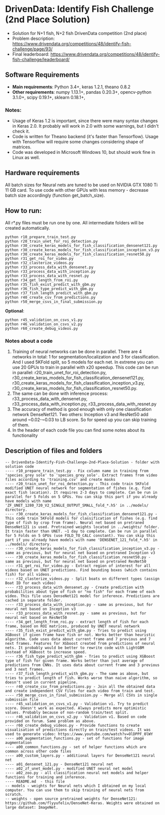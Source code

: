 # DrivenData: Identify Fish Challenge (2nd Place Solution)
- Solution for N+1 fish, N+2 fish DrivenData competition (2nd place)
- Problem description: https://www.drivendata.org/competitions/48/identify-fish-challenge/page/93/
- Final leaderboard: https://www.drivendata.org/competitions/48/identify-fish-challenge/leaderboard/

## Software Requirements

- **Main requirements**: Python 3.4+, keras 1.2.1, theano 0.8.2
- **Other requirements**: numpy 1.13.1+, pandas 0.20.3+, opencv-python 3.1.0+, scipy 0.19.1+, sklearn 0.18.1+, 

### Notes:
- Usage of Keras 1.2 is important, since there were many syntax changes in Keras 2.0. It probably will work in 2.0 with some warnings, but I didn't check it.
- Code is written for Theano backend (it's faster than Tensorflow). Usage with Tensorflow will require some changes considering shape of matrices.
- Code was developed in Microsoft Windows 10, but should work fine in Linux as well.

## Hardware requirements

All batch sizes for Neural nets are tuned to be used on NVIDIA GTX 1080 Ti 11 GB card. To use code with other GPUs with less memory - decrease batch size accordingly (function get_batch_size).

## How to run:

All r*.py files must be run one by one. All intermediate folders will be created automatically.
```
python r10_prepare_train_test.py
python r20_train_unet_for_roi_detection.py
python r30_create_keras_models_for_fish_classification_densenet121.py
python r30_create_keras_models_for_fish_classification_inception_v3.py
python r30_create_keras_models_for_fish_classification_resnet50.py
python r31_get_roi_for_video.py
python r32_clasterize_videos.py
python r33_process_data_with_densenet.py
python r33_process_data_with_inception.py
python r33_process_data_with_resnet.py
python r34_get_length_from_roi.py
python r35_fish_exist_predict_with_gbm.py
python r36_fish_type_predict_with_gbm.py
python r37_fish_length_predict_with_gbm.py
python r40_create_csv_from_predictions.py
python r50_merge_csvs_in_final_submission.py
```

**Optional**:
```
python r45_validation_on_csvs_v1.py
python r46_validation_on_csvs_v2.py
python r60_create_debug_videos.py
```

### Notes about a code

1) Training of neural networks can be done in parallel. There are 4 networks in total: 1 for segmentation/localization and 3 for classification. And I used 5KFold split, so 5 models for each net. In extreme you can use 20 GPUs to train in parallel with x20 speedup. This code can be run in parallel: r20_train_unet_for_roi_detection.py, r30_create_keras_models_for_fish_classification_densenet121.py, r30_create_keras_models_for_fish_classification_inception_v3.py, r30_create_keras_models_for_fish_classification_resnet50.py.
2) The same can be done with inference process: r33_process_data_with_densenet.py, r33_process_data_with_inception.py, r33_process_data_with_resnet.py
3) The accuracy of method is good enough with only one classification network DenseNet121. Two others: Inception v3 and ResNet50 add around ~0.02-~0.03 to LB score. So for speed up you can skip training of them.
4) In the header of each code file you can find some notes about its functionality

## Description of files and folders

```
-- DrivenData-Identify-Fish-Challenge-2nd-Place-Solution - folder with solution code
---- r10_prepare_train_test.py - Fix column name in training from 'species_grey sole' to 'species_grey_sole'. Extract frames from video files according to 'training.csv' and create masks
---- r20_train_unet_for_roi_detection.py - This code train 5KFold modified UNET neural network for segmentation of fishes (e.g. find exact fish location). It requires 2-3 days to complete. Can be run in parallel for 5 Folds on 5 GPUs. You can skip this part if you already have models with name 'ZF_UNET_1280_720_V2_SINGLE_OUTPUT_SMALL_fold_*.h5' in ../models/ directory.
---- r30_create_keras_models_for_fish_classification_densenet121.py - This code train 5KFold models for classification of fishes (e.g. find type of fish by crop from frame). Neural net based on pretraned DenseNet121 is used. Pretrained weights located in ../weights/ folder. It train faster than UNET. ~1 day to complete. Can be run in parallel for 5 Folds on 5 GPUs (use FOLD_TO_CALC constant). You can skip this part if you already have models with name 'DENSENET_121_fold_*.h5' in ../models/ directory.
---- r30_create_keras_models_for_fish_classification_inception_v3.py - same as previous, but for neural net based on pretraned Inception v3
---- r30_create_keras_models_for_fish_classification_resnet50.py - same as previous, but for neural net based on pretraned ResNet50
---- r31_get_roi_for_video.py - Extract region of interest for all videos based on UNET predictions. Find bounding boxes (which contains fish) for all videos.
---- r32_clasterize_videos.py - Split boats on different types (assign Boat ID for each video)
---- r33_process_data_with_densenet.py - Create prediction with probabilities about type of fish or "no fish" for each frame of each video. This file uses DenseNet121 model for inference. Predictions are cached in separate folder.
---- r33_process_data_with_inception.py - same as previous, but for neural net based on Inception v3
---- r33_process_data_with_resnet.py - same as previous, but for neural net based on ResNet50
---- r34_get_length_from_roi.py - extract length of fish for each frame, based on ROI matrices, produced by UNET neural network
---- r35_fish_exist_predict_with_gbm.py - Tries to predict using XGBoost if given frame have fish or not. Works better than heuristic algorithm. Code uses data about current frame and 7 previous and 7 next frames. Features for XGboost created from predictions of neural nets. It probably would be better to rewrite code with LightGBM instead of XGBoost to increase speed.
---- r36_fish_type_predict_with_gbm - Tries to predict using XGBoost type of fish for given frame. Works better than just average of predictions from CNNs. It uses data about current frame and 3 previous and 3 next frames.
---- r37_fish_length_predict_with_gbm.py - The same as above, but tries to predict length of fish. Works worse than naive algorithm, so doesn't used in current pipeline.
---- r40_create_csv_from_predictions.py - Join all the obtained data and create independent CSV files for each video from train and test.
---- r50_merge_csvs_in_final_submission.py - Merge all CSVs in single submission file
---- r45_validation_on_csvs_v1.py - Validation v1. Try to predict score. Doesn't work as expected. Always predicts more optimistic values. Probably because of non-random train/test split.
---- r46_validation_on_csvs_v2.py - Validation v1. Based on code provided on forum. Same problem as above.
---- r60_create_debug_videos.py - Provide functions to create visualisation of predictions directly on train/test videos. It was used to generate video: https://www.youtube.com/watch?v=OlDPPF_0lWY
---- a00_augmentation_functions.py - set of functions for image augmentation
---- a00_common_functions.py - set of helper functions which are common across other code files
---- a00_custom_layers.py - additional layers for DenseNet121 neural net
---- a01_densenet_121.py - DenseNet121 neural net
---- a02_zf_unet_model.py - modified UNET neural net model
---- a02_zoo.py - all classification neural net models and helper functions for training and inference.
---- README.md  - this file
-- models - weights for Neural nets which I obtained on my local computer. You can use them to skip training of neural nets from scratch.
-- weights - open source pretrained weights for DenseNet121: https://github.com/flyyufelix/DenseNet-Keras. Weights were obtained on large dataset: ImageNet.
```
